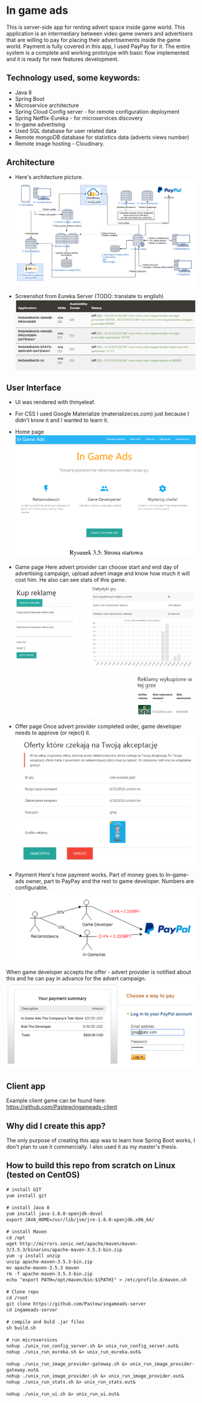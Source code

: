 # In game ads
This is server-side app for renting advert space inside game world.
This application is an intermediary between video game owners and advertisers that are willing to pay for placing their advertisements inside the game world.
Payment is fully covered in this app, I used PayPay for it.
The entire system is a complete and working prototype with basic flow implemented and it is ready for new features development.

## Technology used, some keywords:
* Java 8
* Spring Boot
* Microservice architecture
* Spring Cloud Config server - for remote configuration deployment
* Spring Netflix-Eureka - for microservices discovery
* In-game advertising
* Used SQL database for user related data
* Remote mongoDB database for statistics data (adverts views number)
* Remote image hosting - Cloudinary.

## Architecture
* Here's architecture picture.
![Alt text](architecture.PNG?raw=true "Architecture")

* Screenshot from Eureka Server
(TODO: translate to english)
![Alt text](eureka.PNG?raw=true "eureka")

## User Interface
* UI was rendered with thmyeleaf.
* For CSS I used Google Materialize (materializecss.com) just because I didn't know it and I wanted to learn it.

* Home page
![Alt text](UI.PNG?raw=true "UI")

* Game page
Here advert provider can choose start and end day of advertising campaign, upload advert image and know how much it will cost him. He also can see stats of this game.
![Alt text](game.PNG?raw=true "game")

* Offer page
Once advert provider completed order, game developer needs to approve (or reject) it.
![Alt text](offer.PNG?raw=true "offer")

* Payment
Here's how payment works. Part of money goes to In-game-ads owner, part to PayPay and the rest to game developer. Numbers are configurable.
![Alt text](payment.PNG?raw=true "payment")

When game developer accepts the offer - advert provider is notified about this and he can pay in advance for the advert campaign.
![Alt text](paypal.PNG?raw=true "paypal")


## Client app
Example client game can be found here: https://github.com/Pastew/ingameads-client

## Why did I create this app?
The only purpose of creating this app was to learn how Spring Boot works, I don't plan to use it commercially. I also used it as my master's thesis.


## How to build this repo from scratch on Linux (tested on CentOS)
```
# install GIT
yum install git

# install Java 8
yum install java-1.8.0-openjdk-devel
export JAVA_HOME=/usr/lib/jvm/jre-1.8.0-openjdk.x86_64/

# install Maven
cd /opt
wget http://mirrors.sonic.net/apache/maven/maven-3/3.5.3/binaries/apache-maven-3.5.3-bin.zip
yum -y install unzip
unzip apache-maven-3.5.3-bin.zip
mv apache-maven-3.5.3 maven
rm -f apache-maven-3.5.3-bin.zip
echo "export PATH=/opt/maven/bin:${PATH}" > /etc/profile.d/maven.sh

# Clone repo
cd /root
git clone https://github.com/Pastew/ingameads-server
cd ingameads-server

# compile and buld .jar files
sh build.sh

# run microservices
nohup ./unix_run_config_server.sh &> unix_run_config_server.out&
nohup ./unix_run_eureka.sh &> unix_run_eureka.out&

nohup ./unix_run_image_provider-gateway.sh &> unix_run_image_provider-gateway.out&
nohup ./unix_run_image_provider.sh &> unix_run_image_provider.out&
nohup ./unix_run_stats.sh &> unix_run_stats.out&

nohup ./unix_run_ui.sh &> unix_run_ui.out&
```
